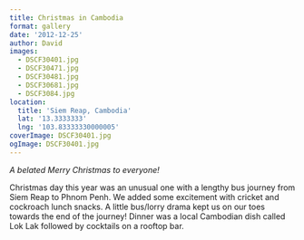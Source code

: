 ```yaml
---
title: Christmas in Cambodia
format: gallery
date: '2012-12-25'
author: David
images:
  - DSCF30401.jpg
  - DSCF30471.jpg
  - DSCF30481.jpg
  - DSCF30681.jpg
  - DSCF3084.jpg
location:
  title: 'Siem Reap, Cambodia'
  lat: '13.3333333'
  lng: '103.83333330000005'
coverImage: DSCF30401.jpg
ogImage: DSCF30401.jpg
---
```

_A belated Merry Christmas to everyone!_

Christmas day this year was an unusual one with a lengthy bus journey from Siem Reap to Phnom Penh. We added some excitement with cricket and cockroach lunch snacks. A little bus/lorry drama kept us on our toes towards the end of the journey! Dinner was a local Cambodian dish called Lok Lak followed by cocktails on a rooftop bar.
